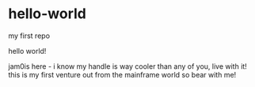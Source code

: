 # hello-world
my first repo

hello world!

jam0is here - i know my handle is way cooler than any of you, live with it!
this is my first venture out from the mainframe world so bear with me!
